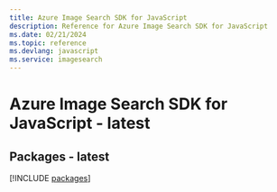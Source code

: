 ```yaml
---
title: Azure Image Search SDK for JavaScript
description: Reference for Azure Image Search SDK for JavaScript
ms.date: 02/21/2024
ms.topic: reference
ms.devlang: javascript
ms.service: imagesearch
---
```

# Azure Image Search SDK for JavaScript - latest
## Packages - latest
[!INCLUDE [packages](image-search-index.md)]